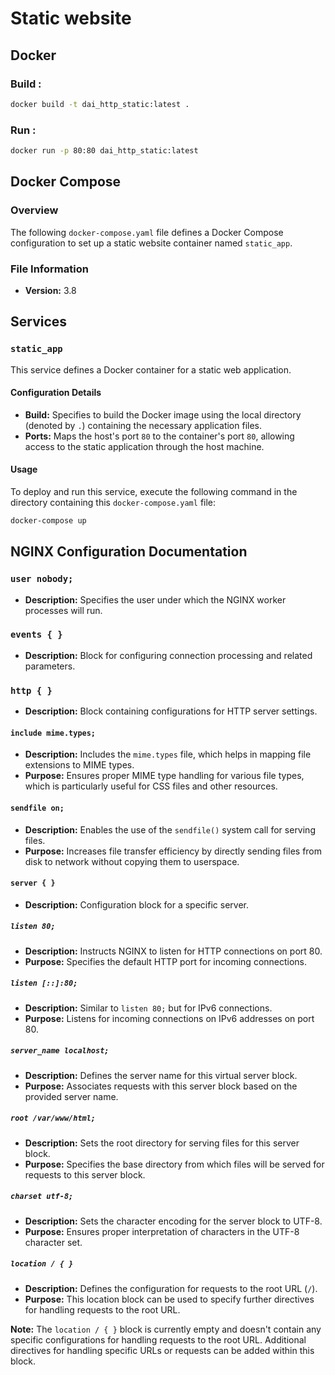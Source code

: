 # Static website
## Docker
### Build :
```bash
docker build -t dai_http_static:latest .
```

### Run :
```bash
docker run -p 80:80 dai_http_static:latest
```

## Docker Compose
### Overview
The following `docker-compose.yaml` file defines a Docker Compose configuration to set up a static website container named `static_app`.

### File Information
- **Version:** 3.8

## Services
### `static_app`
This service defines a Docker container for a static web application.

#### Configuration Details
- **Build:** Specifies to build the Docker image using the local directory (denoted by `.`) containing the necessary application files.
- **Ports:** Maps the host's port `80` to the container's port `80`, allowing access to the static application through the host machine.

#### Usage
To deploy and run this service, execute the following command in the directory containing this `docker-compose.yaml` file:

```bash
docker-compose up
```

## NGINX Configuration Documentation

### `user nobody;`
- **Description:** Specifies the user under which the NGINX worker processes will run.

### `events { }`
- **Description:** Block for configuring connection processing and related parameters.

### `http { }`
- **Description:** Block containing configurations for HTTP server settings.

#### `include mime.types;`
- **Description:** Includes the `mime.types` file, which helps in mapping file extensions to MIME types.
- **Purpose:** Ensures proper MIME type handling for various file types, which is particularly useful for CSS files and other resources.

#### `sendfile on;`
- **Description:** Enables the use of the `sendfile()` system call for serving files.
- **Purpose:** Increases file transfer efficiency by directly sending files from disk to network without copying them to userspace.

#### `server { }`
- **Description:** Configuration block for a specific server.

##### `listen 80;`
- **Description:** Instructs NGINX to listen for HTTP connections on port 80.
- **Purpose:** Specifies the default HTTP port for incoming connections.

##### `listen [::]:80;`
- **Description:** Similar to `listen 80;` but for IPv6 connections.
- **Purpose:** Listens for incoming connections on IPv6 addresses on port 80.

##### `server_name localhost;`
- **Description:** Defines the server name for this virtual server block.
- **Purpose:** Associates requests with this server block based on the provided server name.

##### `root /var/www/html;`
- **Description:** Sets the root directory for serving files for this server block.
- **Purpose:** Specifies the base directory from which files will be served for requests to this server block.

##### `charset utf-8;`
- **Description:** Sets the character encoding for the server block to UTF-8.
- **Purpose:** Ensures proper interpretation of characters in the UTF-8 character set.

##### `location / { }`
- **Description:** Defines the configuration for requests to the root URL (`/`).
- **Purpose:** This location block can be used to specify further directives for handling requests to the root URL.

**Note:** The `location / { }` block is currently empty and doesn't contain any specific configurations for handling requests to the root URL. Additional directives for handling specific URLs or requests can be added within this block.
